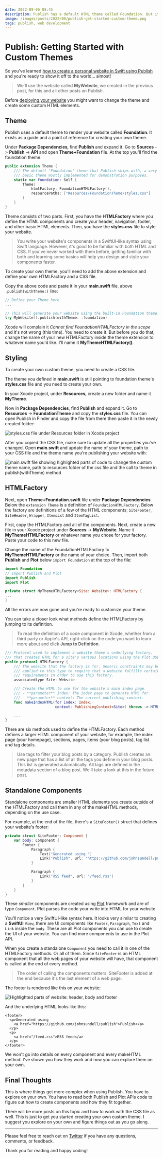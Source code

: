 ```yaml
---
date: 2022-09-06 08:45
description: Publish has a default HTML theme called Foundation. But it serves as a guideline and a point of reference to creating your own theme. So your next step, before deploying your website, is to change the default theme and create your own.
image: /images/posts/2022/09/publish-get-started-custom-theme.png
tags: publish, web development
---
```


# Publish: Getting Started with Custom Themes

So you've learned [how to create a personal website in Swift using Publish](https://danijelavrzan.com/posts/2022/06/create-portfolio-website-using-publish/) and you're ready to show it off to the world... almost!

> We'll use the website called **MyWebsite**, we created in the previous post, for this and all other posts on Publish.

Before [deploying your website](https://danijelavrzan.com/posts/2022/08/publish-deploy-to-github/) you might want to change the theme and create some custom HTML elements.

## Theme

Publish uses a default theme to render your website called **Foundation**. It exists as a guide and a point of reference for creating your own theme.

Under **Package Dependencies**, find **Publish** and expand it. Go to **Sources** -> **Publish** -> **API** and open **Theme+Foundation** file. At the top you'll find the foundation theme:

```swift
public extension Theme {
    /// The default "Foundation" theme that Publish ships with, a very
    /// basic theme mostly implemented for demonstration purposes.
    static var foundation: Self {
        Theme(
            htmlFactory: FoundationHTMLFactory(),
            resourcePaths: ["Resources/FoundationTheme/styles.css"]
        )
    }
}
```

Theme consists of two parts. First, you have the **HTMLFactory** where you define the HTML components and create your header, navigation, footer, and other basic HTML elements. Then, you have the **styles.css** file to style your website.

> You write your website's components in a SwiftUI-like syntax using Swift language. However, it's good to be familiar with both HTML and CSS. If you've never worked with them before, getting familiar with both and learning some basics will help you design and style your components faster.

To create your own theme, you'll need to add the above extension and define your own HTMLFactory and a CSS file.

Copy the above code and paste it in your **main.swift** file, above `.publish(withTheme:)`  line:

```swift
// Define your Theme here
...

// This will generate your website using the built-in Foundation theme:
try MyWebsite().publish(withTheme: .foundation)
```

Xcode will complain it *Cannot find FoundationHTMLFactory in the scope* and it's not wrong (this time). You need to create it. But before you do that, change the name of your new HTMLFactory inside the theme extension to whatever name you'd like. I'll name it **MyThemeHTMLFactory()**.

## Styling

To create your own custom theme, you need to create a CSS file.

The theme you defined in **main.swift** is still pointing to foundation theme's **styles.css** file and you need to create your own.

In your Xcode project, under **Resources**, create a new folder and name it **MyTheme**.

Now in **Package Dependencies**, find **Publish** and expand it. Go to **Resources** -> **FoundationTheme** and copy the **styles.css** file. You can open Publish in Finder and copy the file from there then paste it in the newly created folder:

![styles.css file under Resources folder in Xcode project](/images/posts/2022/09/publish-get-started-custom-theme-01.png "styles.css file under Resources folder in Xcode project")

After you copied the CSS file, make sure to update all the properties you've changed. Open **main.swift** and update the name of your theme, path to your CSS file and the theme name you're publishing your website with:

![main.swift file showing highlighted parts of code to change the custom theme name, path to resources folder of the css file and  the call to theme in publish(withTheme) method](/images/posts/2022/09/publish-get-started-custom-theme-02.png "main.swift file showing highlighted parts of code to change the custom theme name, path to resources folder of the css file and  the call to theme in publish method")

## HTMLFactory

Next, open **Theme+Foundation.swift** file under **Package Dependencies**. Below the `extension Theme` is a definition of `FoundationHTMLFactory`. Below the factory are definitions of a few of the HTML components; `SiteFooter`, `SiteHeader`, `Wrapper`, `ItemList` and `ItemTagList`. 

First, copy the HTMLFactory and all of the components. Next, create a new file in your Xcode project under **Sources** -> **MyWebsite**. Name it **MyThemeHTMLFactory** or whatever name you chose for your factory. Paste your code to this new file.

Change the name of the FoundationHTMLFactory to **MyThemeHTMLFactory** or the name of your choice. Then, import both **Publish** and **Plot** below `import Foundation` at the top of the file:

```swift
import Foundation
// Import Publish and Plot
import Publish
import Plot

private struct MyThemeHTMLFactory<Site: Website>: HTMLFactory {
...
}
```

All the errors are now gone and you're ready to customize your theme.

You can take a closer look what methods define the HTMLFactory by jumping to its definition.

> To read the definition of a code component in Xcode, whether from a third party or Apple's API, right-click on the code you want to learn more about and click **Jump to Definition**.

```swift
/// Protocol used to implement a website theme's underlying factory,
/// that creates HTML for a site's various locations using the Plot DSL.
public protocol HTMLFactory {
    /// The website that the factory is for. Generic constraints may be
    /// applied to this type to require that a website fulfills certain
    /// requirements in order to use this factory.
    associatedtype Site: Website

    /// Create the HTML to use for the website's main index page.
    /// - **parameter** index: The index page to generate HTML for.
    /// - **parameter** context: The current publishing context.
    func makeIndexHTML(for index: Index,
                       context: PublishingContext<Site>) throws -> HTML

	...
}
```

There are six methods used to define the HTMLFactory. Each method defines a larger HTML component of your website, for example, the index page (your homepage), sections, pages, items (your blog posts), tag list and tag details.

> Use tags to filter your blog posts by a category. Publish creates an new page that has a list of all the tags you define in your blog posts. This list is generated automatically. All tags are defined in the metadata section of a blog post. We'll take a look at this in the future post.

## Standalone Components

Standalone components are smaller HTML elements you create outside of the HTMLFactory and call them in any of the makeHTML methods, depending on the use case.

For example, at the end of the file, there's a `SiteFooter()` struct that defines your website's footer:

```swift
private struct SiteFooter: Component {
    var body: Component {
        Footer {
            Paragraph {
                Text("Generated using ")
                Link("Publish", url: "https://github.com/johnsundell/publish")
            }

            Paragraph {
                Link("RSS feed", url: "/feed.rss")
            }
        }
    }
}
```

These *smaller* components are created using [Plot](https://github.com/JohnSundell/Plot) framework and are of type `Component`. Plot parses the code your write into HTML for your website.

You'll notice a very SwiftUI-like syntax here. It looks very similar to creating a **SwiftUI** `View`, there are UI components like `Footer`, `Paragraph`, `Text` and `Link` inside the `body`. These are all Plot components you can use to create the UI of your website. You can find more components to use in the Plot API. 

When you create a standalone `Component` you need to call it in one of the HTMLFactory methods. Or all of them. Since `SiteFooter` is an HTML component that all the web pages of your website will have, that component is called at the end of every method. 

> The order of calling the components matters. SiteFooter is added at the end because it's the last element of a web page.

The footer is rendered like this on your website:

![Highlighted parts of website: header, body and footer](/images/posts/2022/09/publish-get-started-custom-theme-03.png "Highlighted parts of website: header, body and footer")

And the underlying HTML looks like this:

```no-highlight
<footer>
  <p>Generated using 
    <a href="https://github.com/johnsundell/publish">Publish</a>
  </p>
  <p>
    <a href="/feed.rss">RSS feed</a>
  </p>
</footer>
```

We won't go into details on every component and every makeHTML method. I've shown you how they work and now you can explore them on your own. 

## Final Thoughts

This is where things get more complex when using Publish. You have to explore on your own. You have to read both Publish and Plot APIs code to figure out how to create components and how they fit together. 

There will be more posts on this topic and how to work with the CSS file as well. This is just to get you started creating your own custom theme. I suggest you explore on your own and figure things out as you go along. 

***

Please feel free to reach out on [Twitter](https://twitter.com/dvrzan) if you have any questions, comments, or feedback.

Thank you for reading and happy coding!
